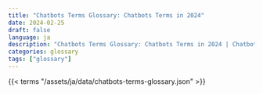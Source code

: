 ```yaml
---
title: "Chatbots Terms Glossary: Chatbots Terms in 2024"  
date: 2024-02-25
draft: false
language: ja
description: "Chatbots Terms Glossary: Chatbots Terms in 2024 | Chatbots Terms Glossary"
categories: glossary
tags: ["glossary"]
---
```


{{< terms "/assets/ja/data/chatbots-terms-glossary.json" >}}